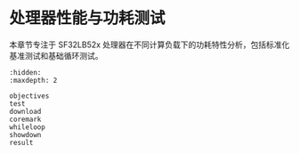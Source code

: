 #  处理器性能与功耗测试

本章节专注于 SF32LB52x 处理器在不同计算负载下的功耗特性分析，包括标准化基准测试和基础循环测试。

```{toctree}
:hidden:
:maxdepth: 2

objectives
test
download
coremark
whileloop
showdown
result
```